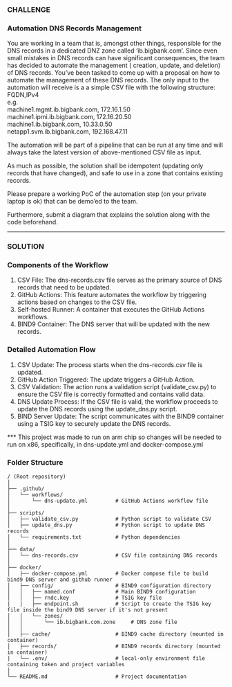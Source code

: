### CHALLENGE ###
### Automation DNS Records Management ###

You are working in a team that is, amongst other things, responsible for the DNS records in a dedicated DNZ zone called ‘ib.bigbank.com’.
Since even small mistakes in DNS records can have significant consequences, the team has decided to automate the management ( creation, update, and deletion) of DNS records.
You’ve been tasked to come up with a proposal on how to automate the management of these DNS records. The only input to the automation will receive is a a simple CSV file with the following structure:
FQDN,IPv4 </br>
e.g.</br>
machine1.mgmt.ib.bigbank.com, 172.16.1.50</br>
machine1.ipmi.ib.bigbank.com, 172.16.20.50</br>
machine1.ib.bigbank.com, 10.33.0.50</br>
netapp1.svm.ib.bigbank.com, 192.168.47.11</br>

The automation will be part of a pipeline that can be run at any time and will always take the latest version of above-mentioned CSV file as input.

As much as possible, the solution shall be idempotent (updating only records that have changed), and safe to use in a zone that contains existing records.

Please prepare a working PoC of the automation step (on your private laptop is ok) that can be demo’ed to the team.

Furthermore, submit a diagram that explains the solution along with the code beforehand.

---------------------

### SOLUTION ###
### Components of the Workflow ###
1. CSV File: The dns-records.csv file serves as the primary source of DNS records that need to be updated.
2. GitHub Actions: This feature automates the workflow by triggering actions based on changes to the CSV file.
3. Self-hosted Runner: A container that executes the GitHub Actions workflows.
4. BIND9 Container: The DNS server that will be updated with the new records.

### Detailed Automation Flow ###
1. CSV Update: The process starts when the dns-records.csv file is updated.
2. GitHub Action Triggered: The update triggers a GitHub Action.
3. CSV Validation: The action runs a validation script (validate_csv.py) to ensure the CSV file is correctly formatted and contains valid data.
4. DNS Update Process: If the CSV file is valid, the workflow proceeds to update the DNS records using the update_dns.py script.
5. BIND Server Update: The script communicates with the BIND9 container using a TSIG key to securely update the DNS records.

*** This project was made to run on arm chip so changes will be needed to run on x86, specifically, in dns-update.yml and docker-compose.yml 

### Folder Structure ###
```
/ (Root repository)
│
├── .github/
│   └── workflows/
│       └── dns-update.yml         # GitHub Actions workflow file
│
├── scripts/
│   ├── validate_csv.py            # Python script to validate CSV
│   ├── update_dns.py              # Python script to update DNS records
│   └── requirements.txt           # Python dependencies
│
├── data/
│   └── dns-records.csv            # CSV file containing DNS records
│
├── docker/
│   ├── docker-compose.yml         # Docker compose file to build bind9 DNS server and github runner
│   ├── config/                    # BIND9 configuration directory
│   │   ├── named.conf             # Main BIND9 configuration
│   │   ├── rndc.key               # TSIG key file
|   |   ├── endpoint.sh            # Script to create the TSIG key file inside the bind9 DNS server if it's not present 
│   │   └── zones/
│   │       └── ib.bigbank.com.zone     # DNS zone file
│   │
│   ├── cache/                     # BIND9 cache directory (mounted in container)
│   ├── records/                   # BIND9 records directory (mounted in container)
|   └── .env/                      # local-only environment file containing token and project variables
│
└── README.md                      # Project documentation  
```

